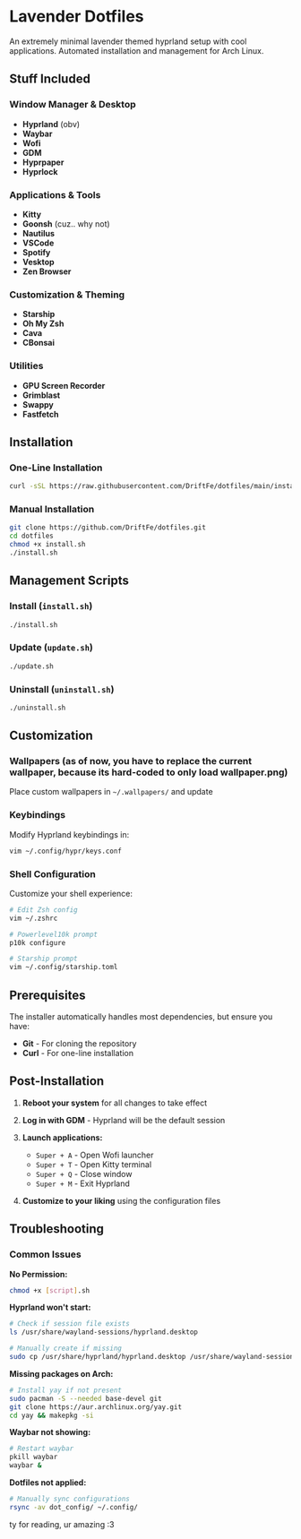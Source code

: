 # Lavender Dotfiles

An extremely minimal lavender themed hyprland setup with cool applications. Automated installation and management for Arch Linux.

## Stuff Included

### **Window Manager & Desktop**
- **Hyprland** (obv)
- **Waybar** 
- **Wofi** 
- **GDM** 
- **Hyprpaper** 
- **Hyprlock** 

### **Applications & Tools**
- **Kitty** 
- **Goonsh** (cuz.. why not)
- **Nautilus** 
- **VSCode** 
- **Spotify** 
- **Vesktop** 
- **Zen Browser** 

### **Customization & Theming**
- **Starship** 
- **Oh My Zsh** 
- **Cava** 
- **CBonsai** 

### **Utilities**
- **GPU Screen Recorder** 
- **Grimblast** 
- **Swappy** 
- **Fastfetch**

## Installation

### One-Line Installation
```bash
curl -sSL https://raw.githubusercontent.com/DriftFe/dotfiles/main/install.sh | bash
```

### Manual Installation
```bash
git clone https://github.com/DriftFe/dotfiles.git
cd dotfiles
chmod +x install.sh
./install.sh
```

## Management Scripts

### **Install** (`install.sh`)
```bash
./install.sh
```

### **Update** (`update.sh`)
```bash
./update.sh
```

### **Uninstall** (`uninstall.sh`)
```bash
./uninstall.sh
```

## Customization

### **Wallpapers** (as of now, you have to replace the current wallpaper, because its hard-coded to only load wallpaper.png)
Place custom wallpapers in `~/.wallpapers/` and update

### **Keybindings**
Modify Hyprland keybindings in:
```bash
vim ~/.config/hypr/keys.conf
```

### **Shell Configuration**
Customize your shell experience:
```bash
# Edit Zsh config
vim ~/.zshrc

# Powerlevel10k prompt
p10k configure

# Starship prompt
vim ~/.config/starship.toml
```

## Prerequisites

The installer automatically handles most dependencies, but ensure you have:

- **Git** - For cloning the repository
- **Curl** - For one-line installation

## Post-Installation

1. **Reboot your system** for all changes to take effect
2. **Log in with GDM** - Hyprland will be the default session
3. **Launch applications:**
   - `Super + A` - Open Wofi launcher
   - `Super + T` - Open Kitty terminal
   - `Super + Q` - Close window
   - `Super + M` - Exit Hyprland

4. **Customize to your liking** using the configuration files

## Troubleshooting

### Common Issues
**No Permission:**
```bash
chmod +x [script].sh
```

**Hyprland won't start:**
```bash
# Check if session file exists
ls /usr/share/wayland-sessions/hyprland.desktop

# Manually create if missing
sudo cp /usr/share/hyprland/hyprland.desktop /usr/share/wayland-sessions/
```

**Missing packages on Arch:**
```bash
# Install yay if not present
sudo pacman -S --needed base-devel git
git clone https://aur.archlinux.org/yay.git
cd yay && makepkg -si
```

**Waybar not showing:**
```bash
# Restart waybar
pkill waybar
waybar &
```

**Dotfiles not applied:**
```bash
# Manually sync configurations
rsync -av dot_config/ ~/.config/
```

ty for reading, ur amazing :3
